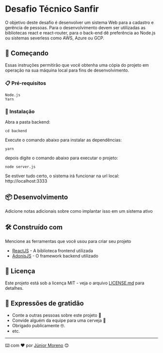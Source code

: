 # Desafio Técnico Sanfir

O objetivo deste desafio é desenvolver um sistema Web para a cadastro e gerência de pessoas. Para o desenvolvimento devem ser utilizadas as bibliotecas react e react-router, para o back-end dê preferência ao Node.js ou sistemas severless como AWS, Azure ou GCP.

## 🚀 Começando

Essas instruções permitirão que você obtenha uma cópia do projeto em operação na sua máquina local para fins de desenvolvimento.

### 📋 Pré-requisitos

```
Node.js
Yarn
```

### 🔧 Instalação

Abra a pasta backend:

```
cd backend
```

Execute o comando abaixo para instalar as dependências:

```
yarn
```

depois digite o comando abaixo para executar o projeto:

```
node server.js
```

Se estiver tudo certo, o sistema irá funcionar na url local: http://localhost:3333

## 📦 Desenvolvimento

Adicione notas adicionais sobre como implantar isso em um sistema ativo

## 🛠️ Construído com

Mencione as ferramentas que você usou para criar seu projeto

* [ReactJS](https://pt-br.reactjs.org/) - A biblioteca frontend utilizada
* [AdonisJS](https://adonisjs.com/) - O framework backend utilizado

## 📄 Licença

Este projeto está sob a licença MIT - veja o arquivo [LICENSE.md](https://github.com/usuario/projeto/licenca) para detalhes.

## 🎁 Expressões de gratidão

* Conte a outras pessoas sobre este projeto 📢
* Convide alguém da equipe para uma cerveja 🍺 
* Obrigado publicamente 🤓.
* etc.

---
⌨️ com ❤️ por [Júnior Moreno](https://gist.github.com/juniormoreno) 😊

